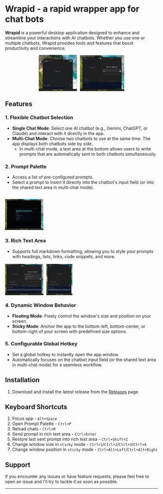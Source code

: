 # Wrapid - a rapid wrapper app for chat bots

**Wrapid** is a powerful desktop application designed to enhance and streamline your interactions with AI chatbots. Whether you use one or multiple chatbots, Wrapid provides tools and features that boost productivity and convenience.

<div style="display: flex; justify-content: center; align-items: center; gap: 10px;">
    <img src="resources/single-chat-mode.jpg" style="max-width: 25%; height: auto; object-fit: contain;" alt="Single Chat Mode">
    <img src="resources/multi-chat-mode.jpg" style="max-width: 29%; height: auto; object-fit: contain;" alt="Multi Chat Mode">
</div>


## Features

### 1. Flexible Chatbot Selection
- **Single Chat Mode**: Select one AI chatbot (e.g., Gemini, ChatGPT, or Claude) and interact with it directly in the app.
- **Multi-Chat Mode**: Choose two chatbots to use at the same time. The app displays both chatbots side by side.
  - In multi-chat mode, a text area at the bottom allows users to write prompts that are automatically sent to both chatbots simultaneously.

### 2. Prompt Palette
- Access a list of pre-configured prompts.
- Select a prompt to insert it directly into the chatbot's input field (or into the shared text area in multi-chat mode).

<img src="resources/prompt-palette.jpg" style="margin-top: 1rem; max-width: 25%; height: auto; object-fit: contain;" alt="Prompt Palette">

### 3. Rich Text Area
- Supports full markdown formatting, allowing you to style your prompts with headings, lists, links, code snippets, and more.

<div style="display: flex; gap: 10px; margin-top: 1rem;">
    <img src="resources/rich-text-area-multi-chat-mode.jpg" style="max-width: 25%; height: auto; object-fit: contain;" alt="Rich Text Area in Single Chat Mode">
    <img src="resources/rich-text-area-single-chat-mode.jpg" style="max-width: 17%; height: auto; object-fit: contain;" alt="Rich Text Area in Multi Chat Mode">
</div>

### 4. Dynamic Window Behavior
- **Floating Mode**: Freely control the window's size and position on your screen.
- **Sticky Mode**: Anchor the app to the bottom-left, bottom-center, or bottom-right of your screen with predefined size options.

### 5. Configurable Global Hotkey
- Set a global hotkey to instantly open the app window.
- Automatically focuses on the chatbot input field (or the shared text area in multi-chat mode) for a seamless workflow.

## Installation
1. Download and install the latest release from the [Releases](https://github.com/yourusername/wrapid/releases) page.

## Keyboard Shortcuts
1. Focus app - `Alt+Space`
2. Open Prompt Palette - `Ctrl+P`
3. Reload chats - `Ctrl+R`
4. Send prompt in rich text area - `Ctrl+Enter`
5. Restore last sent prompt into rich text area - `Ctrl+Shift+Z`
6. Change window size in `sticky` mode - `Ctrl+1`/`Ctrl+2`/`Ctrl+3`/`Ctrl+4`
7. Change window position in `sticky` mode - `Ctrl+Alt+Left`/`Ctrl+Alt+Right`

## Support
If you encounter any issues or have feature requests, please feel free to open an issue and I'll try to tackle it as soon as possible.

---
